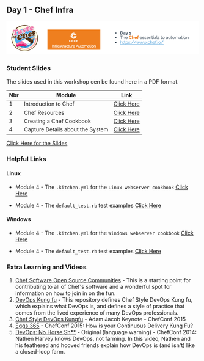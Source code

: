 
## Day 1 - Chef Infra
![Chef Infra](/images/ChefInfra.png)

### Student Slides
The slides used in this workshop cen be found here in a PDF format.

| Nbr | Module | Link |
|---|---|---|
| 1 | Introduction to Chef | [Click Here](https://github.com/anthonygrees/compliance-workshop/blob/master/slides/01-Introduction.pdf)
| 2 | Chef Resources | [Click Here](https://github.com/anthonygrees/compliance-workshop/blob/master/slides/03-Resources.pdf)
| 3 | Creating a Chef Cookbook | [Click Here](https://github.com/anthonygrees/compliance-workshop/blob/master/slides/04-creating-web-server-cookbook.pdf)|
| 4 | Capture Details about the System | [Click Here](https://github.com/anthonygrees/compliance-workshop/blob/master/slides/05-details-about-the-system.pdf)|

[Click Here for the Slides](https://github.com/anthonygrees/compliance-workshop/tree/master/slides)

### Helpful Links

#### Linux
 - Module 4 - The ```.kitchen.yml``` for the ```Linux webserver cookbook``` [Click Here](https://github.com/anthonygrees/webserver_poc/blob/master/.kitchen.yml)

 - Module 4 - The ```default_test.rb``` test examples [Click Here](https://github.com/anthonygrees/webserver_poc/blob/master/test/smoke/default/default_test.rb)

 #### Windows
 - Module 4 - The ```.kitchen.yml``` for the ```Windows webserver cookbook``` [Click Here](https://github.com/anthonygrees/myiis/blob/master/.kitchen.yml)

 - Module 4 - The ```default_test.rb``` test examples [Click Here](https://github.com/anthonygrees/myiis/blob/master/test/integration/default/default_test.rb)

### Extra Learning and Videos

1. [Chef Software Open Source Communities](https://github.com/chef/chef-oss-practices) - This is a starting point for contributing to all of Chef's software and a wonderful spot for information on how to join in on the fun.
2. [DevOps Kung fu](https://github.com/chef/devops-kungfu) - This repository defines Chef Style DevOps Kung fu, which explains what DevOps is, and defines a style of practice that comes from the lived experience of many DevOps professionals.
3. [Chef Style DevOps Kungfu](https://www.youtube.com/watch?v=_DEToXsgrPc) - Adam Jacob Keynote - ChefConf 2015
4. [Eggs 365](https://www.youtube.com/watch?v=XD0vRW4G82U&t=2s) - ChefConf 2015: How is your Continuous Delivery Kung Fu?
5. [DevOps: No Horse Sh**](https://www.youtube.com/watch?v=0P0HD5pE-zU) - Original (language warning) - ChefConf 2014: Nathen Harvey knows DevOps, not farming. In this video, Nathen and his feathered and hooved friends explain how DevOps is (and isn't) like a closed-loop farm. 
